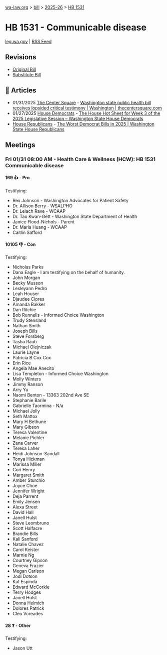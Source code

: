 [wa-law.org](/) > [bill](/bill/) > [2025-26](/bill/2025-26/) > [HB 1531](/bill/2025-26/hb/1531/)

# HB 1531 - Communicable disease
[leg.wa.gov](https://app.leg.wa.gov/billsummary?BillNumber=1531&Year=2025&Initiative=false) | [RSS Feed](./rss.xml)

## Revisions
* [Original Bill](1/)
* [Substitute Bill](S/)

## 📰 Articles
* 01/31/2025 [The Center Square](/org/the_center_square/) - [Washington state public health bill receives lopsided critical testimony | Washington | thecentersquare.com](https://www.thecentersquare.com/washington/article_9f90cb56-e004-11ef-81d1-4b3c6961bacc.html#:~:text=House%20Bill%201531)
* 01/27/2025 [House Democrats](/org/house_democrats/) - [The House Hot Sheet for Week 3 of the 2025 Legislative Session – Washington State House Democrats](https://housedemocrats.wa.gov/blog/2025/01/27/the-house-hot-sheet-for-week-3-of-the-2025-legislative-session/#:~:text=HB%201531)
* [House Republicans](/org/house_republicans/) - [The Worst Democrat Bills in 2025 | Washington State House Republicans](https://houserepublicans.wa.gov/the-worst-democrat-bills-in-2025/#:~:text=House%20Bill%201531)

## Meetings
### Fri 01/31 08:00 AM - Health Care & Wellness (HCW): HB 1531 Communicable disease
#### 169 👍 - Pro
Testifying:
* Rex Johnson - Washington Advocates for Patient Safety
* Dr. Allison Berry - WSALPHO
* Dr. Lelach Rave - WCAAP
* Dr. Tao Kwan-Gett - Washington State Department of Health
* Janice Flood-Nichols - Parent
* Dr. Maria Huang - WCAAP
* Caitlin Safford

#### 10105 👎 - Con
Testifying:
* Nicholas Parks
* Dana Eagle - I am testifying on the behalf of humanity.
* John Morgan
* Becky Musson
* Lesleyann Pedro
* Leah Houser
* Djaudee Cipres
* Amanda Bakker
* Dan Ritchie
* Bob Runnells - Informed Choice Washington
* Trudy Stensland
* Nathan Smith
* Joseph Bills
* Steve Forsberg
* Tasha Raub
* Michael Olejniczak
* Laurie Layne
* Patricia B Cox Cox
* Erin Rice
* Angela Mae Anecito
* Lisa Templeton - Informed Choice Washington
* Molly Winters
* Jimmy Ranson
* Arry Yu
* Naomi Benton - 13363 202nd Ave SE
* Stephanie Barile
* Gabrielle Taormina - N/a
* Michael Jolly
* Seth Mattox
* Mary H Bethune
* Mary Gibson
* Teresa Valentine
* Melanie Pichler
* Zana Carver
* Teresa Laher
* Heidi Johnson-Sandall
* Tonya Hickman
* Marissa Miller
* Cori Henry
* Margaret Smith
* Amber Sturchio
* Joyce Choe
* Jennifer Wright
* Deja Parrent
* Emily Jensen
* Alexa Street
* David Hall
* Janell Hulst
* Steve Leombruno
* Scott Halfacre
* Brandie Bills
* Kali Sanford
* Natalie Chavez
* Carol Keister
* Marnie Ng
* Courtney Gipson
* Geneva Frazier
* Megan Carlson
* Jodi Dotson
* Kat Espinda
* Edward McCorkle
* Terry Hodges
* Janell Hulst
* Donna Helmich
* Dolores Patrick
* Cleo Voreades

#### 28 ❓ - Other
Testifying:
* Jason Utt
